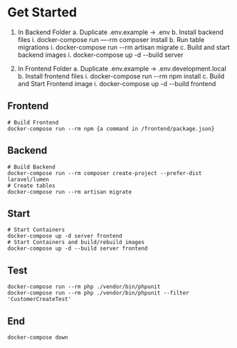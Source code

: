 # Get Started
1. In Backend Folder
    a. Duplicate .env.example -> .env
    b. Install backend files
        i. docker-compose run —-rm composer install
    b. Run table migrations
        i.  docker-compose run --rm artisan migrate
    c. Build and start backend images
        i.  docker-compose up -d --build server  

2. In Frontend Folder
    a. Duplicate .env.example -> .env.development.local
    b. Install frontend files
        i. docker-compose run --rm npm install
    c. Build and Start Frontend image
        i. docker-compose up -d --build frontend

## Frontend
    # Build Frontend
    docker-compose run --rm npm {a command in /frontend/package.json}

## Backend
    # Build Backend
    docker-compose run --rm composer create-project --prefer-dist laravel/lumen
    # Create tables
    docker-compose run --rm artisan migrate

## Start
    # Start Containers
    docker-compose up -d server frontend
    # Start Containers and build/rebuild images
    docker-compose up -d --build server frontend

## Test
    docker-compose run --rm php ./vendor/bin/phpunit
    docker-compose run --rm php ./vendor/bin/phpunit --filter 'CustomerCreateTest'

## End 
    docker-compose down
    
